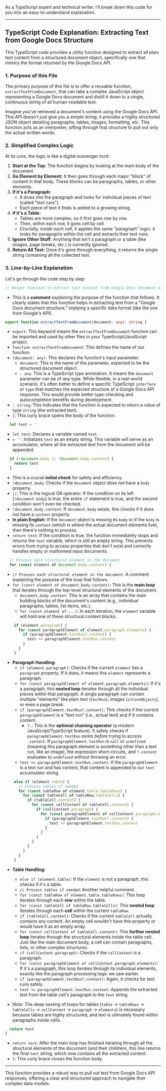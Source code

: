 As a TypeScript expert and technical writer, I'll break down this code for you into an easy-to-understand explanation.

---

## TypeScript Code Explanation: Extracting Text from Google Docs Structure

This TypeScript code provides a utility function designed to extract all plain text content from a structured document object, specifically one that mimics the format returned by the Google Docs API.

### 1. Purpose of this File

The primary purpose of this file is to offer a reusable function, `extractTextFromDocument`, that can take a complex JavaScript object representing a Google Docs document and distill it down to a single, continuous string of all human-readable text.

Imagine you've retrieved a document's content using the Google Docs API. This API doesn't just give you a simple string; it provides a highly structured JSON object detailing paragraphs, tables, images, formatting, etc. This function acts as an interpreter, sifting through that structure to pull out only the actual written words.

### 2. Simplified Complex Logic

At its core, the logic is like a digital scavenger hunt:

1.  **Start at the Top:** The function begins by looking at the main body of the document.
2.  **Go Element by Element:** It then goes through each major "block" of content in that body. These blocks can be paragraphs, tables, or other elements.
3.  **If it's a Paragraph:**
    *   It dives into the paragraph and looks for individual pieces of text (called "text runs").
    *   Each piece of text it finds is added to a growing string.
4.  **If it's a Table:**
    *   Tables are more complex, so it first goes row by row.
    *   Then, within each row, it goes cell by cell.
    *   *Crucially, inside each cell*, it applies the same "paragraph" logic: it looks for paragraphs within the cell and extracts their text runs.
5.  **Ignore Other Stuff:** Anything that isn't a paragraph or a table (like images, page breaks, etc.) is currently ignored.
6.  **Return All Text:** Once it's gone through everything, it returns the single string containing all the collected text.

### 3. Line-by-Line Explanation

Let's go through the code step by step:

```typescript
// Helper function to extract text content from Google Docs document structure
```

*   This is a **comment** explaining the purpose of the function that follows. It clearly states that this function helps in extracting text from a "Google Docs document structure," implying a specific data format (like the one from Google's API).

```typescript
export function extractTextFromDocument(document: any): string {
```

*   `export`: This keyword means the `extractTextFromDocument` function can be imported and used by other files in your TypeScript/JavaScript project.
*   `function extractTextFromDocument`: This defines the name of our function.
*   `(document: any)`: This declares the function's input parameter.
    *   `document`: This is the name of the parameter, expected to be the structured document object.
    *   `: any`: This is a TypeScript type annotation. It means the `document` parameter can be of *any* type. While flexible, in a real-world scenario, it's often better to define a specific TypeScript `interface` or `type` that matches the expected structure of a Google Docs API response. This would provide better type-checking and autocompletion benefits during development.
*   `: string`: This indicates that the function is expected to return a value of type `string` (the extracted text).
*   `{`: This curly brace opens the body of the function.

```typescript
  let text = ''
```

*   `let text`: Declares a variable named `text`.
*   `= ''`: Initializes `text` as an empty string. This variable will serve as an accumulator, where all the extracted text from the document will be appended.

```typescript
  if (!document.body || !document.body.content) {
    return text
  }
```

*   This is a crucial **initial check** for safety and efficiency.
*   `!document.body`: Checks if the `document` object *does not* have a `body` property.
*   `||`: This is the logical OR operator. If the condition on its left (`!document.body`) is true, the entire `if` statement is true, and the second condition won't even be checked.
*   `!document.body.content`: If `document.body` exists, this checks if it *does not* have a `content` property.
*   **In plain English:** If the `document` object is missing its `body` or if the `body` is missing its `content` (which is where the actual document elements live), then there's nothing to process.
*   `return text`: If the condition is true, the function immediately stops and returns the `text` variable, which is still an empty string. This prevents errors from trying to access properties that don't exist and correctly handles empty or malformed input documents.

```typescript
  // Process each structural element in the document
  for (const element of document.body.content) {
```

*   `// Process each structural element in the document`: A comment explaining the purpose of the loop that follows.
*   `for (const element of document.body.content)`: This is the **main loop** that iterates through the top-level structural elements of the document.
    *   `document.body.content`: This is an array that contains the main building blocks of the document's content (e.g., individual paragraphs, tables, list items, etc.).
    *   `for (const element of ...)`: In each iteration, the `element` variable will hold one of these structural content blocks.

```typescript
    if (element.paragraph) {
      for (const paragraphElement of element.paragraph.elements) {
        if (paragraphElement.textRun?.content) {
          text += paragraphElement.textRun.content
        }
      }
    }
```

*   **Paragraph Handling:**
    *   `if (element.paragraph)`: Checks if the current `element` has a `paragraph` property. If it does, it means this `element` represents a paragraph.
    *   `for (const paragraphElement of element.paragraph.elements)`: If it's a paragraph, this **nested loop** iterates through all the individual pieces *within* that paragraph. A single paragraph can contain multiple "elements" like plain text (`textRun`), images (`inlineObjects`), or even a page break.
    *   `if (paragraphElement.textRun?.content)`: This checks if the current `paragraphElement` is a "text run" (i.e., actual text) and if it contains content.
        *   `?.`: This is the **optional chaining operator** (a modern JavaScript/TypeScript feature). It safely checks if `paragraphElement.textRun` exists *before* trying to access `.content`. If `paragraphElement.textRun` is `null` or `undefined` (meaning this paragraph element is something other than a text run, like an image), the expression short-circuits, and `?.content` evaluates to `undefined` without throwing an error.
    *   `text += paragraphElement.textRun.content`: If the `paragraphElement` is a text run and has content, that content is appended to our `text` accumulator string.

```typescript
    else if (element.table) {
      // Process tables if needed
      for (const tableRow of element.table.tableRows) {
        for (const tableCell of tableRow.tableCells) {
          if (tableCell.content) {
            for (const cellContent of tableCell.content) {
              if (cellContent.paragraph) {
                for (const paragraphElement of cellContent.paragraph.elements) {
                  if (paragraphElement.textRun?.content) {
                    text += paragraphElement.textRun.content
                  }
                }
              }
            }
          }
        }
      }
    }
```

*   **Table Handling:**
    *   `else if (element.table)`: If the `element` is not a paragraph, this checks if it's a table.
    *   `// Process tables if needed`: Another helpful comment.
    *   `for (const tableRow of element.table.tableRows)`: This loop iterates through each **row** within the table.
    *   `for (const tableCell of tableRow.tableCells)`: This **nested loop** iterates through each **cell** within the current `tableRow`.
    *   `if (tableCell.content)`: Checks if the current `tableCell` actually contains any content. An empty cell wouldn't have this property or would have it as an empty array.
    *   `for (const cellContent of tableCell.content)`: This **further nested loop** iterates through the structural elements *inside* the table cell. Just like the main document body, a cell can contain paragraphs, lists, or other complex structures.
    *   `if (cellContent.paragraph)`: Checks if the `cellContent` is a paragraph.
    *   `for (const paragraphElement of cellContent.paragraph.elements)`: If it's a paragraph, this loop iterates through its individual elements, exactly like the paragraph processing logic we saw earlier.
    *   `if (paragraphElement.textRun?.content)`: Again, it checks for text runs safely.
    *   `text += paragraphElement.textRun.content`: Appends the extracted text from the table cell's paragraph to the `text` string.

*   *Note:* The deep nesting of loops for tables (`table` -> `tableRows` -> `tableCells` -> `cellContent` -> `paragraph` -> `elements`) is necessary because tables are highly structured, and text is ultimately found within paragraphs *inside* cells.

```typescript
  return text
}
```

*   `return text`: After the main loop has finished iterating through all the structural elements of the document (and their children), this line returns the final `text` string, which now contains all the extracted content.
*   `}`: This curly brace closes the function body.

---

This function provides a robust way to pull out text from Google Docs API responses, offering a clear and structured approach to navigate their complex data models.